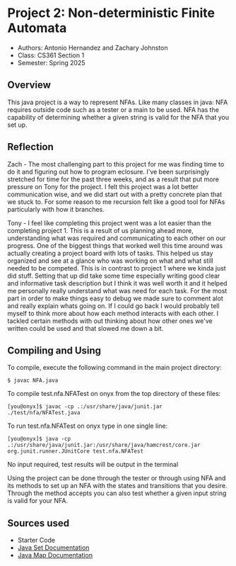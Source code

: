 # Project 2: Non-deterministic Finite Automata

* Authors: Antonio Hernandez and Zachary Johnston
* Class: CS361 Section 1
* Semester: Spring 2025

## Overview

This java project is a way to represent NFAs. Like many classes in java: NFA requires outside 
code such as a tester or a main to be used. NFA has the capability of determining whether a given string
is valid for the NFA that you set up.

## Reflection

Zach - The most challenging part to this project for me was finding time to do it and figuring out how to program
eclosure. I've been surprisingly stretched for time for the past three weeks, and as a result that put more pressure
on Tony for the project. I felt this project was a lot better communication wise, and we did start out
with a pretty concrete plan that we stuck to. For some reason to me recursion felt like a good tool for NFAs particularly
with how it branches. 

Tony - I feel like completing this project went was a lot easier than the completing project 1. This is a result of us planning ahead more, understanding what was required and communicating to each other on our progress. One of the biggest things that worked well this time around was actually creating a project board with lots of tasks. This helped us stay organized and see at a glance who was working on what and what still needed to be competed. This is in contrast to project 1 where we kinda just did stuff. Setting that up did take some time especially writing good clear and informative task description but I think it was well worth it and it helped me personally really understand what was need for each task. For the most part in order to make things easy to debug we made sure to comment alot and really explain whats going on. If I could go back I would probably tell myself to think more about how each method interacts with each other. I tackled certain methods with out thinking about how other ones we've written could be used and that slowed me down a bit.

## Compiling and Using

To compile, execute the following command in the main project directory:
```
$ javac NFA.java
```

To compile test.nfa.NFATest on onyx from the top directory of these files:
```
[you@onyx]$ javac -cp .:/usr/share/java/junit.jar ./test/nfa/NFATest.java
```
To run test.nfa.NFATest on onyx type in one single line:
```
[you@onyx]$ java -cp .:/usr/share/java/junit.jar:/usr/share/java/hamcrest/core.jar
org.junit.runner.JUnitCore test.nfa.NFATest
```
No input required, test results will be output in the terminal

Using the project can be done through the tester or through using NFA and its methods to set
up an NFA with the states and transitions that you desire. Through the method accepts you can also test whether a 
given input string is valid for your NFA. 

## Sources used
* Starter Code
* [Java Set Documentation](https://docs.oracle.com/javase/8/docs/api/java/util/Set.html)
* [Java Map Documentation](https://docs.oracle.com/javase/8/docs/api/java/util/Map.html)


